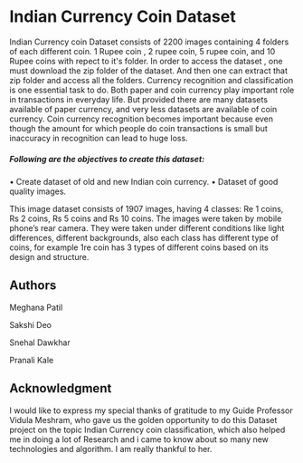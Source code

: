 # Indian Currency Coin Dataset

Indian Currency coin Dataset consists of 2200 images containing 4 folders of each different coin. 1 Rupee coin , 2 rupee coin, 5 rupee coin, and 10 Rupee coins with repect to it's folder. In order to access the dataset , one must download the zip folder of the dataset. And then one can extract that zip folder and access all the folders.
Currency recognition and classification is one essential task to do. Both paper and coin currency play important role in transactions in everyday life. But provided there are many datasets available of paper currency, and very less datasets are available of coin currency.  Coin currency recognition becomes important because even though the amount for which people do coin transactions is small but inaccuracy in recognition can lead to huge loss. 

##### Following are the objectives to create this dataset:
•	Create dataset of old and new Indian coin currency.
•	Dataset of good quality images.

This image dataset consists of 1907 images, having 4 classes: Re 1 coins, Rs 2 coins, Rs 5 coins and Rs 10 coins.
The images were taken by mobile phone’s rear camera. 
They were taken under different conditions like light differences, different backgrounds, also each class has different type of coins, for example 1re coin has 3 types of different coins based on its design and structure.

## Authors 
Meghana Patil

Sakshi Deo

Snehal Dawkhar

Pranali Kale

## Acknowledgment 
I would like to express my special thanks of gratitude to my Guide Professor Vidula Meshram, who gave us the golden opportunity to do this Dataset project on the topic Indian Currency coin classification, which also helped me in doing a lot of Research and i came to know about so many new technologies and algorithm. I am really thankful to her.
